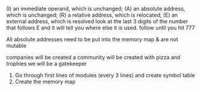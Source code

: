 (I) an immediate operand, which is unchanged;
(A) an absolute address, which is unchanged;
(R) a relative address, which is relocated;
(E) an external address, which is resolved
  look at the last 3 digits of the number that follows E and it will tell you where else it is used.
  follow until you hit 777


All absolute addresses need to be put into the memory map & are not mutable


companies will be created
a community will be created with pizza and trophies
we will be a gatekeeper


1. Go through first lines of modules (every 3 lines) and create symbol table
2. Create the memory map